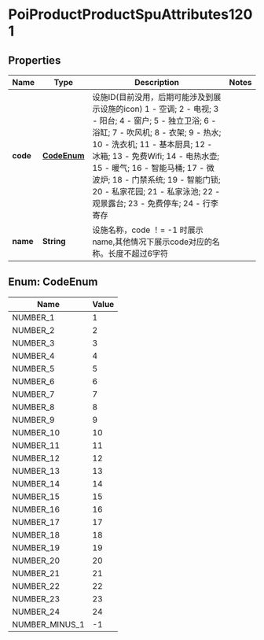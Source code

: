 # PoiProductProductSpuAttributes1201

## Properties
Name | Type | Description | Notes
------------ | ------------- | ------------- | -------------
**code** | [**CodeEnum**](#CodeEnum) | 设施ID(目前没用，后期可能涉及到展示设施的icon) 1 - 空调; 2 - 电视; 3 - 阳台; 4 - 窗户; 5 - 独立卫浴; 6 - 浴缸; 7 - 吹风机; 8 - 衣架; 9 - 热水; 10 - 洗衣机; 11 - 基本厨具; 12 - 冰箱; 13 - 免费Wifi; 14 - 电热水壶; 15 - 暖气; 16 - 智能马桶; 17 - 微波炉; 18 - 门禁系统; 19 - 智能门锁; 20 - 私家花园; 21 - 私家泳池; 22 - 观景露台; 23 - 免费停车; 24 - 行李寄存  | 
**name** | **String** | 设施名称，code ！&#x3D; -1 时展示name,其他情况下展示code对应的名称。长度不超过6字符 | 

<a name="CodeEnum"></a>
## Enum: CodeEnum
Name | Value
---- | -----
NUMBER_1 | 1
NUMBER_2 | 2
NUMBER_3 | 3
NUMBER_4 | 4
NUMBER_5 | 5
NUMBER_6 | 6
NUMBER_7 | 7
NUMBER_8 | 8
NUMBER_9 | 9
NUMBER_10 | 10
NUMBER_11 | 11
NUMBER_12 | 12
NUMBER_13 | 13
NUMBER_14 | 14
NUMBER_15 | 15
NUMBER_16 | 16
NUMBER_17 | 17
NUMBER_18 | 18
NUMBER_19 | 19
NUMBER_20 | 20
NUMBER_21 | 21
NUMBER_22 | 22
NUMBER_23 | 23
NUMBER_24 | 24
NUMBER_MINUS_1 | -1
